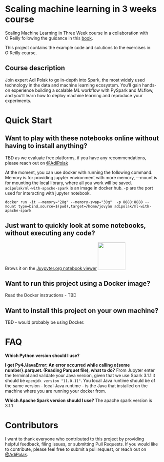 # Scaling machine learning in 3 weeks course
Scaling Machine Learning in Three Week course in a collaboration with O'Reilly following the guidance in this [book](https://amzn.to/3WgHQvd).

This project contains the example code and solutions to the exercises in O'Reilly course.

## Course description
Join expert Adi Polak to go in-depth into Spark, the most widely used technology in the data and machine learning ecosystem. You’ll gain hands-on experience building a scalable ML workflow with PySpark and MLflow, and you’ll learn how to deploy machine learning and reproduce your experiments.


# Quick Start

## Want to play with these notebooks online without having to install anything?
TBD as we evaluate free platforms, if you have any recommendations, please reach out on [@AdiPolak](https://twitter.com/AdiPolak)

At the moment, you can use docker with running the following command. Memory is for providing jupyter environment with more memory, --mount is for mounting the local library, where all you work will be saved. `adipolak/ml-with-apache-spark` is an image in docker hub. -p are the port used for interacting with jupyter notebook.

```code
docker run -it --memory="28g" --memory-swap="30g"  -p 8888:8888 --mount type=bind,source=$(pwd),target=/home/jovyan adipolak/ml-with-apache-spark
```

## Just want to quickly look at some notebooks, without executing any code?
Brows it on the [Juypyter.org notebook viewer](https://nbviewer.org/github/adipolak/scaling-machine-learning-course/tree/main/notebooks/)
<img src="https://nbviewer.jupyter.org/static/img/nav_logo.svg" width="90" />

## Want to run this project using a Docker image?

Read the Docker instructions - TBD


## Want to install this project on your own machine?
TBD - would probably be using Docker.


# FAQ

**Which Python version should I use?**


**I get Py4JJavaError: An error occurred while calling o{some number}.parquet. (Reading Parquet file), what to do?**
From Jupyter enter the terminal and validate your Java version, given that we use Spark 3.1.1 it should be `openjdk version "11.0.11"`.
You local Java runtime should be of the same version - local Java runtime -  is the Java that installed on the machine where you are running your docker from.


**Which Apache Spark version should I use?**
The apache spark version is 3.1.1

# Contributors
I want to thank everyone who contributed to this project by providing helpful feedback, filing issues, or submitting Pull Requests. 
If you would like to contribute, please feel free to submit a pull request, or reach out on [@AdiPolak](https://twitter.com/AdiPolak).
